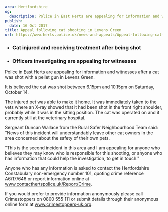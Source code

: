 ```yaml
area: Hertfordshire
og:
  description: Police in East Herts are appealing for information and witnesses after a cat was shot with a pellet gun in Levens Green.
publish:
  date: 16 Oct 2017
title: Appeal following cat shooting in Levens Green
url: https://www.herts.police.uk/news-and-appeals/Appeal-following-cat-shooting-in-Levens-Green
```

* ### Cat injured and receiving treatment after being shot

 * ### Officers investigating are appealing for witnesses

Police in East Herts are appealing for information and witnesses after a cat was shot with a pellet gun in Levens Green.

It is believed the cat was shot between 6.15pm and 10.15pm on Saturday, October 14.

The injured pet was able to make it home. It was immediately taken to the vets where an X-ray showed that it had been shot in the front right shoulder, probably while it was in the sitting position. The cat was operated on and it currently still at the veterinary hospital.

Sergeant Duncan Wallace from the Rural Safer Neighbourhood Team said: "News of this incident will understandably leave other cat owners in the area concerned about the safety of their own pets.

"This is the second incident in this area and I am appealing for anyone who believes they may know who is responsible for this shooting, or anyone who has information that could help the investigation, to get in touch."

Anyone who has any information is asked to contact the Hertfordshire Constabulary non-emergency number 101, quoting crime reference A6/17/646 or report information online at www.contacthertspolice.uk/Report/Crime.

If you would prefer to provide information anonymously please call Crimestoppers on 0800 555 111 or submit details through their anonymous online form at www.crimestoppers-uk.org.
